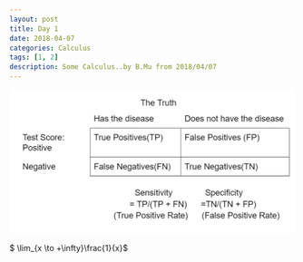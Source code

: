 ```yaml
---
layout: post
title: Day 1
date: 2018-04-07
categories: Calculus
tags: [1, 2]
description: Some Calculus..by B.Mu from 2018/04/07
---
```


![avatar](/temp/test.png)

$ \lim_{x \to +\infty}\frac{1}{x}$











